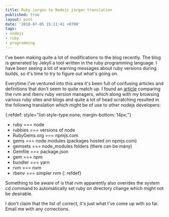 ```yaml
---
title: Ruby jargon to Nodejs jargon translation
published: true
layout: post
date: '2018-07-05 15:11:41 +0700'
tags:
- nodejs
- ruby
- programming
---
```


I've been making quite a lot of modifications to the blog recently. The blog is generated by Jekyll a tool written in the ruby programming language. I have been seeing a lot of warning messages about ruby versions during builds, so it's time to try to figure out what's going on. 

Everytime I've ventured into this area it's been full of confusing articles and definitions that don't seem to quite match up. I found an [article](https://metova.com/choosing-a-ruby-version-management-tool-rbenv-vs-rvm/)  comparing the rvm and rbenv ruby version managers, which along with my browsing various ruby sites and blogs and quite a lot of head scratching resulted in the followng translation which might be of use to other nodejs developers:

{:refdef: style="list-style-type:none; margin-bottom: 14px;"}
- ruby === node
- rubbies === versions of node
- RubyGems.org === npmjs.com
- gems === node modules (packages hosted on npmjs.com)
- gemsets === node_modules folders (there can be many)
- Gemfile === package.json
- gem === npm
- bundler === yarn
- rvm === nvm
- rbenv === simpler rvm
{: refdef}

Something to be aware of is that rvm apparently also overides the system cd command to automatically set ruby on directory change which might not be desirable.

I don't claim that the list of correct, it's just what I've come up with so far. Email me with any corrections.
